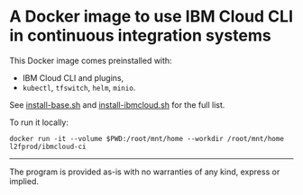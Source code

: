 # A Docker image to use IBM Cloud CLI in continuous integration systems

This Docker image comes preinstalled with:
- IBM Cloud CLI and plugins,
- `kubectl`, `tfswitch`, `helm`, `minio`.

See [install-base.sh](./install-base.sh) and [install-ibmcloud.sh](./install-ibmcloud.sh) for the full list.

To run it locally:

```
docker run -it --volume $PWD:/root/mnt/home --workdir /root/mnt/home l2fprod/ibmcloud-ci
```

---

The program is provided as-is with no warranties of any kind, express or implied.
